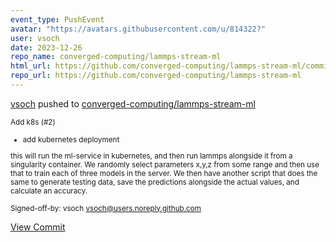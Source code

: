 ```yaml
---
event_type: PushEvent
avatar: "https://avatars.githubusercontent.com/u/814322?"
user: vsoch
date: 2023-12-26
repo_name: converged-computing/lammps-stream-ml
html_url: https://github.com/converged-computing/lammps-stream-ml/commit/0a6f16099105645dcfb81d211163782ed0a4c78f
repo_url: https://github.com/converged-computing/lammps-stream-ml
---
```


<a href='https://github.com/vsoch' target='_blank'>vsoch</a> pushed to <a href='https://github.com/converged-computing/lammps-stream-ml' target='_blank'>converged-computing/lammps-stream-ml</a>

<small>Add k8s (#2)

* add kubernetes deployment

this will run the ml-service in kubernetes, and then run lammps alongside
it from a singularity container. We randomly select parameters x,y,z
from some range and then use that to train each of three models in the server.
We then have another script that does the same to generate testing data,
save the predictions alongside the actual values, and calculate an accuracy.

Signed-off-by: vsoch <vsoch@users.noreply.github.com></small>

<a href='https://github.com/converged-computing/lammps-stream-ml/commit/0a6f16099105645dcfb81d211163782ed0a4c78f' target='_blank'>View Commit</a>